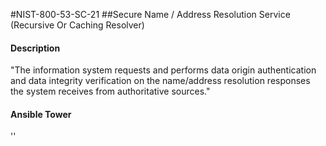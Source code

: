 #NIST-800-53-SC-21
##Secure Name / Address Resolution Service (Recursive Or Caching Resolver)
#### Description
"The information system requests and performs data origin authentication and data integrity verification on the name/address resolution responses the system receives from authoritative sources."
#### Ansible Tower
''

